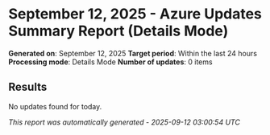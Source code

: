 # September 12, 2025 - Azure Updates Summary Report (Details Mode)

**Generated on**: September 12, 2025
**Target period**: Within the last 24 hours
**Processing mode**: Details Mode
**Number of updates**: 0 items

## Results

No updates found for today.


*This report was automatically generated - 2025-09-12 03:00:54 UTC*